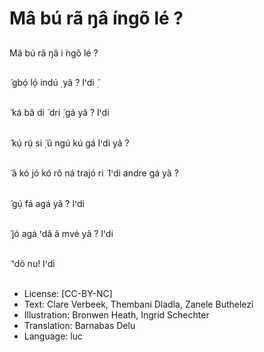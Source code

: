 # Mâ bú rã ŋâ íngõ lé ?

##
Mâ bú rã ŋâ i ́ngõ lé ?


##
̃ gbọ́ lọ́ indú
̣ yã ?
Iꞌdi
̣̃


##
̃ ká bã di ̃ dri ̣̃ gá yã ?
Iꞌdi


##
̃ kụ́ rụ̃ si ̣̃ ũ ngú kú gá
Iꞌdi
yã ?


##
̃ ã kó jó kó rõ ná trajó ri ̃
Iꞌdi
andre gá yã ?


##
̃ gụ́ fá agá yã ?
Iꞌdi


##
̃ jó agá ꞌdâ ã mvé yã ?
Iꞌdi


##
̃ ꞌdõ nu!
Iꞌdi


##
* License: [CC-BY-NC]
* Text: Clare Verbeek, Thembani Dladla, Zanele Buthelezi
* Illustration: Bronwen Heath, Ingrid Schechter
* Translation: Barnabas Delu
* Language: luc
